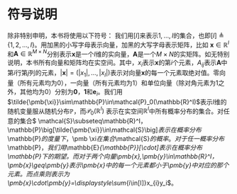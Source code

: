 # 符号说明
除非特别申明，本书将使用以下符号：
我们用$[I]$来表示$1,\ldots, I$的集合，也即$[I] \triangleq\{1,2,\ldots,I\}$。用加黑的小写字母表示向量，加黑的大写字母表示矩阵，比如 $\pmb{x}\in\mathbb{R}^I$和$\pmb{A}\in\mathbb{R}^{M\times N}$分别表示$\pmb x$是一个$I$维的实向量，$\pmb A$是一个$M\times N$的实矩阵。如无特别说明，本书所有向量和矩阵均在实空间。其中，$x_i$表示$\pmb x$的第$i$个元素，$A_{ij}$表示$\pmb A$中第$i$行第$j$列的元素，$|\pmb{x}|=(|x_1|,\ldots,|x_I|)$表示对向量$\pmb x$的每一个元素取绝对值。零向量（所有元素均为0），一向量（所有元素均为1）和单位向量（除对角元素为1之外，其他均为0）分别为$\pmb{0}$，$\pmb{1}$和$\pmb e_i$。我们用 $\tilde{\pmb{\xi}}\sim\mathbb{P}\in\mathcal{P}_0(\mathbb{R}^I)$表示$I$维的随机变量服从随机分布$\mathbb{P}$，而$\mathcal{P}_0(\mathbb{R}^I)$ 表示在实空间$\mathbb{R}^I$中所有概率分布的集合。对任意的集合$ \mathcal{S}\subseteq\mathbb{R}^I$，$\mathbb{P}\big[\tilde{\pmb{\xi}}\in\mathcal{S}\big]$表示在概率分布$\mathbb{P}$的度量下，$\pmb \xi$在集合$\mathcal{S}$的概率。对于任一概率分布$\mathbb{P}$，我们用$\mathbb{E}_{\mathbb{P}}[\cdot]$表示在概率分布$\mathbb{P}$下的期望。而对于两个向量$\pmb{x},\pmb{y}\in\mathbb{R}^I$，$\pmb{x}\geq\pmb{y}$表示$\pmb{x}$中的每一个元素都小于$\pmb{y}$中对应的那个元素。而点乘则表示为$\pmb{x}\cdot\pmb{y}=\displaystyle\sum_{i\in[I]}x_{i}y_i$。